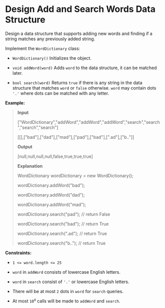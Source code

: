 # Design Add and Search Words Data Structure

Design a data structure that supports adding new words and finding if a string matches any previously added string.

Implement the <code>WordDictionary</code> class:

- <code>WordDictionary()</code>&nbsp;Initializes the object.

- <code>void addWord(word)</code> Adds <code>word</code> to the data structure, it can be matched later.

- <code>bool search(word)</code>&nbsp;Returns <code>true</code> if there is any string in the data structure that matches <code>word</code>&nbsp;or <code>false</code> otherwise. <code>word</code> may contain dots <code>'.'</code> where dots can be matched with any letter.


**Example:**
>
> **Input**
>
> ["WordDictionary","addWord","addWord","addWord","search","search","search","search"]
>
> [[],["bad"],["dad"],["mad"],["pad"],["bad"],[".ad"],["b.."]]
>
> **Output**
>
> [null,null,null,null,false,true,true,true]
>
> **Explanation**
>
> WordDictionary wordDictionary = new WordDictionary();
>
> wordDictionary.addWord("bad");
>
> wordDictionary.addWord("dad");
>
> wordDictionary.addWord("mad");
>
> wordDictionary.search("pad"); // return False
>
> wordDictionary.search("bad"); // return True
>
> wordDictionary.search(".ad"); // return True
>
> wordDictionary.search("b.."); // return True


**Constraints:**

- <code>1 &lt;= word.length &lt;= 25</code>

- <code>word</code> in <code>addWord</code> consists of lowercase English letters.

- <code>word</code> in <code>search</code> consist of <code>'.'</code> or lowercase English letters.

- There will be at most <code>2</code> dots in <code>word</code> for <code>search</code> queries.

- At most <code>10<sup>4</sup></code> calls will be made to <code>addWord</code> and <code>search</code>.
